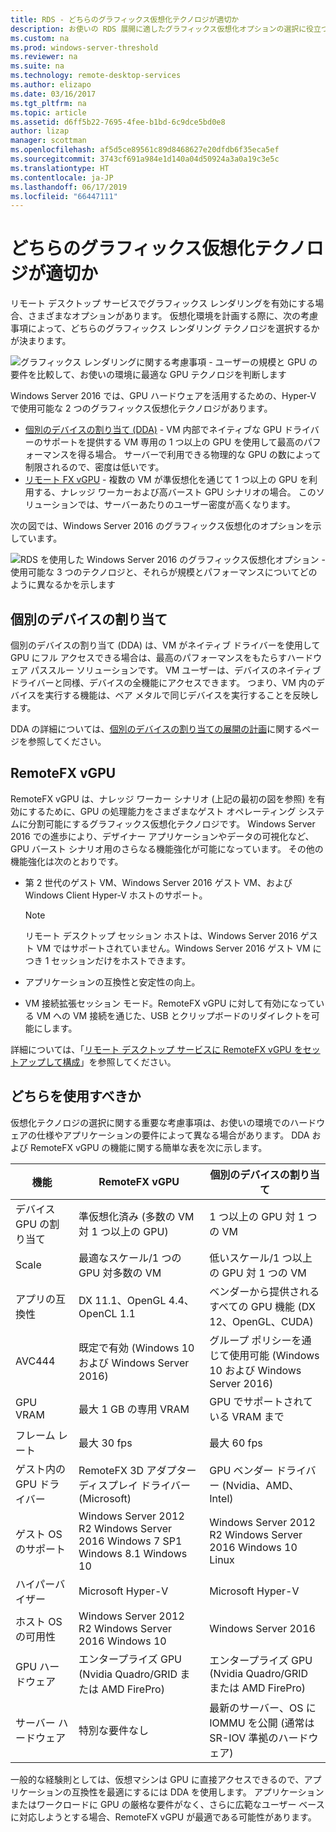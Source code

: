 ```yaml
---
title: RDS - どちらのグラフィックス仮想化テクノロジが適切か
description: お使いの RDS 展開に適したグラフィックス仮想化オプションの選択に役立つ計画情報。
ms.custom: na
ms.prod: windows-server-threshold
ms.reviewer: na
ms.suite: na
ms.technology: remote-desktop-services
ms.author: elizapo
ms.date: 03/16/2017
ms.tgt_pltfrm: na
ms.topic: article
ms.assetid: d6ff5b22-7695-4fee-b1bd-6c9dce5bd0e8
author: lizap
manager: scottman
ms.openlocfilehash: af5d5ce89561c89d8468627e20dfdb6f35eca5ef
ms.sourcegitcommit: 3743cf691a984e1d140a04d50924a3a0a19c3e5c
ms.translationtype: HT
ms.contentlocale: ja-JP
ms.lasthandoff: 06/17/2019
ms.locfileid: "66447111"
---
```

# <a name="which-graphics-virtualization-technology-is-right-for-you"></a>どちらのグラフィックス仮想化テクノロジが適切か

リモート デスクトップ サービスでグラフィックス レンダリングを有効にする場合、さまざまなオプションがあります。 仮想化環境を計画する際に、次の考慮事項によって、どちらのグラフィックス レンダリング テクノロジを選択するかが決まります。

![グラフィックス レンダリングに関する考慮事項 - ユーザーの規模と GPU の要件を比較して、お使いの環境に最適な GPU テクノロジを判断します](media/rds-gpu.png)

Windows Server 2016 では、GPU ハードウェアを活用するための、Hyper-V で使用可能な 2 つのグラフィックス仮想化テクノロジがあります。

- [個別のデバイスの割り当て (DDA)](#discrete-device-assignment) - VM 内部でネイティブな GPU ドライバーのサポートを提供する VM 専用の 1 つ以上の GPU を使用して最高のパフォーマンスを得る場合。 サーバーで利用できる物理的な GPU の数によって制限されるので、密度は低いです。 
- [リモート FX vGPU](#remotefx-vgpu) - 複数の VM が準仮想化を通じて 1 つ以上の GPU を利用する、ナレッジ ワーカーおよび高バースト GPU シナリオの場合。 このソリューションでは、サーバーあたりのユーザー密度が高くなります。

次の図では、Windows Server 2016 のグラフィックス仮想化のオプションを示しています。

![RDS を使用した Windows Server 2016 のグラフィックス仮想化オプション - 使用可能な 3 つのテクノロジと、それらが規模とパフォーマンスについてどのように異なるかを示します](media/rds-graphics-virtualization.png)

## <a name="discrete-device-assignment"></a>個別のデバイスの割り当て
個別のデバイスの割り当て (DDA) は、VM がネイティブ ドライバーを使用して GPU にフル アクセスできる場合は、最高のパフォーマンスをもたらすハードウェア パススルー ソリューションです。 VM ユーザーは、デバイスのネイティブ ドライバーと同様、デバイスの全機能にアクセスできます。 つまり、VM 内のデバイスを実行する機能は、ベア メタルで同じデバイスを実行することを反映します。

DDA の詳細については、[個別のデバイスの割り当ての展開の計画](../../virtualization/hyper-v/plan/plan-for-deploying-devices-using-discrete-device-assignment.md)に関するページを参照してください。

## <a name="remotefx-vgpu"></a>RemoteFX vGPU 
RemoteFX vGPU は、ナレッジ ワーカー シナリオ (上記の最初の図を参照) を有効にするために、GPU の処理能力をさまざまなゲスト オペレーティング システムに分割可能にするグラフィックス仮想化テクノロジです。 Windows Server 2016 での進歩により、デザイナー アプリケーションやデータの可視化など、GPU バースト シナリオ用のさらなる機能強化が可能になっています。 その他の機能強化は次のとおりです。

- 第 2 世代のゲスト VM、Windows Server 2016 ゲスト VM、および Windows Client Hyper-V ホストのサポート。
  >[!NOTE] 
  > リモート デスクトップ セッション ホストは、Windows Server 2016 ゲスト VM ではサポートされていません。Windows Server 2016 ゲスト VM につき 1 セッションだけをホストできます。

- アプリケーションの互換性と安定性の向上。
- VM 接続拡張セッション モード。RemoteFX vGPU に対して有効になっている VM への VM 接続を通じた、USB とクリップボードのリダイレクトを可能にします。

詳細については、「[リモート デスクトップ サービスに RemoteFX vGPU をセットアップして構成](rds-remotefx-vgpu.md)」を参照してください。

## <a name="which-should-you-use"></a>どちらを使用すべきか

仮想化テクノロジの選択に関する重要な考慮事項は、お使いの環境でのハードウェアの仕様やアプリケーションの要件によって異なる場合があります。 DDA および RemoteFX vGPU の機能に関する簡単な表を次に示します。

| 機能               | RemoteFX vGPU                                                                       | 個別のデバイスの割り当て                                             |
|-----------------------|-------------------------------------------------------------------------------------|------------------------------------------------------------------------|
| デバイス GPU の割り当て | 準仮想化済み (多数の VM 対 1 つ以上の GPU)                                     | 1 つ以上の GPU 対 1 つの VM                                                  |
| Scale                 | 最適なスケール/1 つの GPU 対多数の VM                                                      | 低いスケール/1 つ以上の GPU 対 1 つの VM                                     |
| アプリの互換性     | DX 11.1、OpenGL 4.4、OpenCL 1.1                                                     | ベンダーから提供されるすべての GPU 機能 (DX 12、OpenGL、CUDA)          |
| AVC444                | 既定で有効 (Windows 10 および Windows Server 2016)                             | グループ ポリシーを通じて使用可能 (Windows 10 および Windows Server 2016)    |
| GPU VRAM              | 最大 1 GB の専用 VRAM                                                           | GPU でサポートされている VRAM まで                                        |
| フレーム レート            | 最大 30 fps                                                                         | 最大 60 fps                                                            |
| ゲスト内の GPU ドライバー   | RemoteFX 3D アダプター ディスプレイ ドライバー (Microsoft)                                      | GPU ベンダー ドライバー (Nvidia、AMD、Intel)                                 |
| ゲスト OS のサポート      |  Windows Server 2012 R2  Windows Server 2016  Windows 7 SP1  Windows 8.1 Windows 10 |  Windows Server 2012 R2  Windows Server 2016  Windows 10 Linux         |
| ハイパーバイザー            | Microsoft Hyper-V                                                                   | Microsoft Hyper-V                                                      |
| ホスト OS の可用性  |  Windows Server 2012 R2  Windows Server 2016 Windows 10                             | Windows Server 2016                                                    |
| GPU ハードウェア          | エンタープライズ GPU (Nvidia Quadro/GRID または AMD FirePro)                         | エンタープライズ GPU (Nvidia Quadro/GRID または AMD FirePro)            |
| サーバー ハードウェア       | 特別な要件なし                                                             | 最新のサーバー、OS に IOMMU を公開 (通常は SR-IOV 準拠のハードウェア) |

一般的な経験則としては、仮想マシンは GPU に直接アクセスできるので、アプリケーションの互換性を最適にするには DDA を使用します。 アプリケーションまたはワークロードに GPU の厳格な要件がなく、さらに広範なユーザー ベースに対応しようとする場合、RemoteFX vGPU が最適である可能性があります。